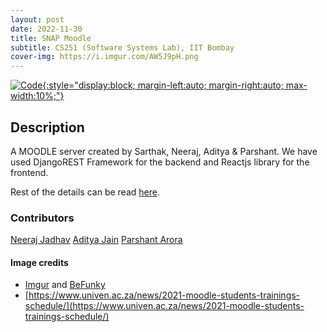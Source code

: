 ```yaml
---
layout: post
date: 2022-11-30
title: SNAP Moodle
subtitle: CS251 (Software Systems Lab), IIT Bombay
cover-img: https://i.imgur.com/AW5J9pH.png
---
```


[![Code](https://i.imgur.com/AtIPmkl.png){:style="display:block; margin-left:auto; margin-right:auto; max-width:10%;"}](https://github.com/sarthakmittal92/)

## Description
A MOODLE server created by Sarthak, Neeraj, Aditya & Parshant.
We have used DjangoREST Framework for the backend and Reactjs
library for the frontend.

Rest of the details can be read [here](https://github.com/sarthakmittal92/snap-moodle/blob/main/README.md).

### Contributors
[Neeraj Jadhav](https://github.com/calcudexter)
[Aditya Jain](https://github.com/adityajain3jan)
[Parshant Arora](https://github.com/Parshant-Arora)

#### Image credits
- [Imgur](https://imgur.com/) and [BeFunky](https://www.befunky.com/dashboard/)
- [https://www.univen.ac.za/news/2021-moodle-students-trainings-schedule/](https://www.univen.ac.za/news/2021-moodle-students-trainings-schedule/)